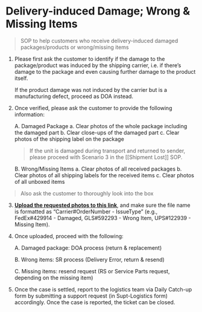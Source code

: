 # Delivery-induced Damage; Wrong & Missing Items
> SOP to help customers who receive delivery-induced damaged packages/products or wrong/missing items


1. Please first ask the customer to identify if the damage to the package/product was induced by the shipping carrier, i.e. if there’s damage to the package and even causing further damage to the product itself. 
   
   If the product damage was not induced by the carrier but is a manufacturing defect, proceed as DOA instead.
   
2. Once verified, please ask the customer to provide the following information:
   
   A. Damaged Package
		a. Clear photos of the whole package including the damaged part
		b. Clear close-ups of the damaged part
		c. Clear photos of the shipping label on the package
		
	>If the unit is damaged during transport and returned to sender, please proceed with Scenario 3 in the [[Shipment Lost]] SOP.
		
	B. Wrong/Missing Items
		a. Clear photos of all received packages
		b. Clear photos of all shipping labels for the received items
		c. Clear photos of all unboxed items
		
>	Also ask the customer to thoroughly look into the box

3. **[Upload the requested photos to this link](https://drive.google.com/drive/folders/19T-1sa_fnAY8LXlOu6sbkeM4w7_m_sdF?usp=sharing)**, and make sure the file name is formatted as “Carrier#OrderNumber - IssueType” (e.g., FedEx#429914 - Damaged, GLS#592293 - Wrong Item, UPS#122939 - Missing Item).
   
4. Once uploaded, proceed with the following:

	A. Damaged package: DOA process (return & replacement)
	
	B. Wrong items: SR process (Delivery Error, return & resend)
	
	C. Missing items: resend request (RS or Service Parts request, depending on the missing item)
	
5. Once the case is settled, report to the logistics team via Daily Catch-up form by submitting a support request (in Supt-Logistics form) accordingly. Once the case is reported, the ticket can be closed.